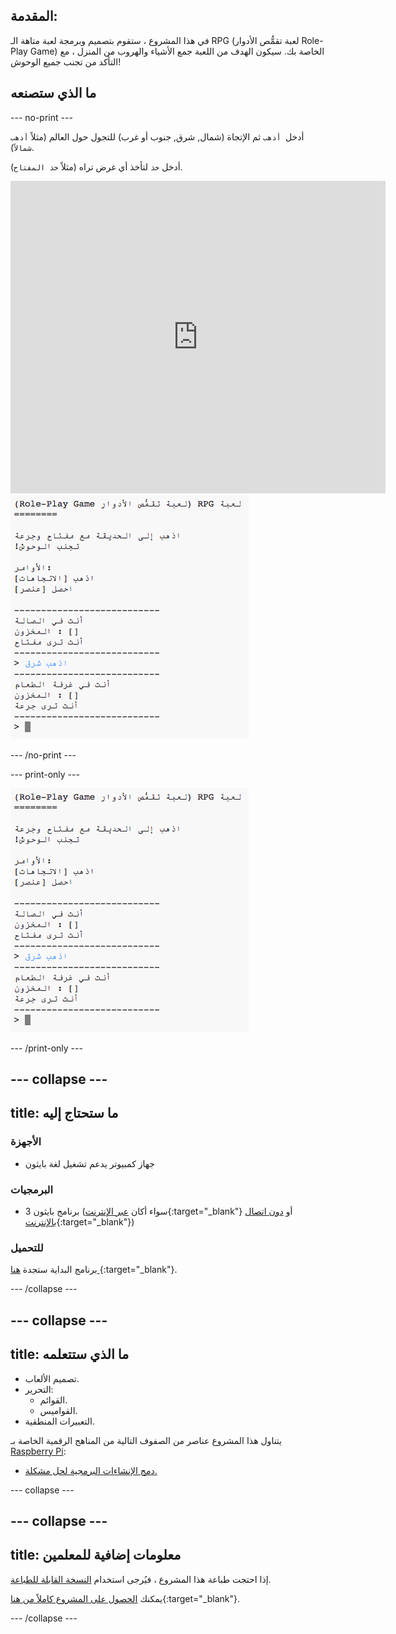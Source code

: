 ## المقدمة:

في هذا المشروع ، ستقوم بتصميم وبرمجة لعبة متاهة الـ RPG (لعبة تقمُّص الأدوار Role-Play Game) الخاصة بك. سيكون الهدف من اللعبة جمع الأشياء والهروب من المنزل ، مع التأكد من تجنب جميع الوحوش!

## ما الذي ستصنعه

\--- no-print \---

أدخل` أذهب` ثم الإتجاة (شمال, شرق, جنوب أو غرب) للتجول حول العالم (مثلاً `أذهب شمالاً`).

أدخل `خذ` لتأخذ أي غرض تراه (مثلاً `خذ المفتاح`).

<div class="trinket">
  <iframe src="https://trinket.io/embed/python/8cf3d320d9?outputOnly=true&start=result" width="600" height="500" frameborder="0" marginwidth="0" marginheight="0" allowfullscreen>
  </iframe>
  <img src="images/rpg-finished.png">
</div>

\--- /no-print \---

\--- print-only \---

![المشروع كاملاً](images/rpg-finished.png)

\--- /print-only \---

## \--- collapse \---

## title: ما ستحتاج إليه

### الأجهزة

+ جهاز كمبيوتر يدعم تشغيل لغة بايثون

### البرمجيات

+ برنامج بايثون 3 (سواء أكان [عبر الإنترنت](https://trinket.io/){:target="_blank"} أو [دون اتصال بالإنترنت](https://www.python.org/downloads/){:target="_blank"})

### للتحميل

برنامج البداية ستجدة [هنا ](https://rpf.io/p/ar-SA/rpg-go){:target="_blank"}.

\--- /collapse \---

## \--- collapse \---

## title: ما الذي ستتعلمه

+ تصميم الألعاب.
+ التحرير: 
    + القوائم.
    + القواميس.
+ التعبيرات المنطقية.

يتناول هذا المشروع عناصر من الصفوف التالية من المناهج الرقمية الخاصة بـ [Raspberry Pi](https://rpf.io/curriculum):

+ [دمج الإنشاءات البرمجية لحل مشكلة.](https://www.raspberrypi.org/curriculum/programming/builder)

\--- collapse \---

## \--- collapse \---

## title: معلومات إضافية للمعلمين

إذا احتجت طباعة هذا المشروع ، فيُرجى استخدام [النسخة القابلة للطباعة](https://projects.raspberrypi.org/en/projects/rpg/print).

يمكنك [الحصول على المشروع كاملاً من هنا](https://rpf.io/p/ar-SA/rpg-get){:target="_blank"}.

\--- /collapse \---